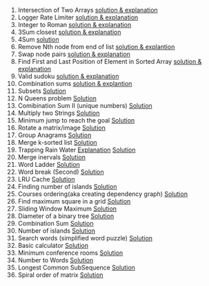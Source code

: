 1. Intersection of Two Arrays [solution & explanation](https://github.com/hawaijar/FireLeetcode/tree/master/day:99:intersection-of-arrays)
2. Logger Rate Limiter [solution & explanation](https://github.com/hawaijar/FireLeetcode/tree/master/day:100)
3. Integer to Roman [solution & explanation](https://github.com/hawaijar/FireLeetcode/tree/master/day:101)
4. 3Sum closest [solution & explanation](https://github.com/hawaijar/FireLeetcode/blob/master/day:102)
5. 4Sum [solution](https://github.com/hawaijar/FireLeetcode/tree/master/day:103)
6. Remove Nth node from end of list [solution & explantion](https://github.com/hawaijar/FireLeetcode/blob/master/day:104/README.md)
7. Swap node pairs [solution & explanation](https://github.com/hawaijar/FireLeetcode/blob/master/day:105/README.md)
8. Find First and Last Position of Element in Sorted Array [solution & explanation](https://github.com/hawaijar/FireLeetcode/tree/master/day:107)
9. Valid sudoku [solution & explanation](https://github.com/hawaijar/FireLeetcode/blob/master/day:108/README.md)
10. Combination sums [solution & explantion](https://github.com/hawaijar/FireLeetcode/blob/master/day:109/README.md)
11. Subsets [Solution](https://github.com/hawaijar/FireLeetcode/blob/master/day:110/README.md)
12. N Queens problem [Solution](https://github.com/hawaijar/FireLeetcode/edit/master/day:111/README.md)
13. Comibination Sum II (unique numbers) [Solution](https://github.com/hawaijar/FireLeetcode/blob/master/day:112/README.md)
14. Multiply two Strings [Solution](https://github.com/hawaijar/FireLeetcode/blob/master/day:113/README.md)
15. Minimum jump to reach the goal [Solution](https://github.com/hawaijar/FireLeetcode/blob/master/day:114/README.md)
16. Rotate a matrix/image [Solution](https://github.com/hawaijar/FireLeetcode/blob/master/day:117/README.md)
17. Group Anagrams [Solution](https://github.com/hawaijar/FireLeetcode/tree/master/day:118)
18. Merge k-sorted list [Solution](https://github.com/hawaijar/FireLeetcode/blob/master/day:119)
19. Trapping Rain Water [Explanation](https://mayengbamsushilkumar.com/2021/05/08/trapping-water-how-much/) [Solution](https://github.com/hawaijar/FireLeetcode/tree/master/day:120)
20. Merge inervals [Solution](https://github.com/hawaijar/FireLeetcode/tree/master/day:121)
21. Word Ladder [Solution](https://github.com/hawaijar/FireLeetcode/tree/master/day:122)
22. Word break (Second) [Solution](https://github.com/hawaijar/FireLeetcode/tree/master/day:123)
23. LRU Cache [Solution](https://github.com/hawaijar/FireLeetcode/tree/master/day:124)
24. Finding number of islands [Solution](https://github.com/hawaijar/FireLeetcode/tree/master/day:125)
25. Courses ordering(aka creating dependency graph) [Solution](https://github.com/hawaijar/FireLeetcode/edit/master/day:126)
26. Find maximum square in a grid [Solution](https://github.com/hawaijar/FireLeetcode/tree/master/day:127)
27. Sliding Window Maximum [Solution](https://github.com/hawaijar/FireLeetcode/blob/master/day:128/README.md)
28. Diameter of a binary tree [Solution](https://github.com/hawaijar/FireLeetcode/tree/master/day:129)
29. Combination Sum [Solution](https://github.com/hawaijar/FireLeetcode/tree/master/day:130)
30. Number of islands [Solution](https://github.com/hawaijar/FireLeetcode/tree/master/day:131)
31. Search words (simplified word puzzle) [Solution](https://github.com/hawaijar/FireLeetcode/tree/master/day:132)
32. Basic calculator [Solution](https://github.com/hawaijar/FireLeetcode/tree/master/day:133)
33. Minimum conference rooms [Solution](https://github.com/hawaijar/FireLeetcode/tree/master/day:134)
34. Number to Words [Solution](https://github.com/hawaijar/FireLeetcode/tree/master/day:135)
35. Longest Common SubSequence [Solution](https://github.com/hawaijar/FireLeetcode/tree/master/day:136)
36. Spiral order of matrix [Solution](https://github.com/hawaijar/FireLeetcode/tree/master/day:137)
